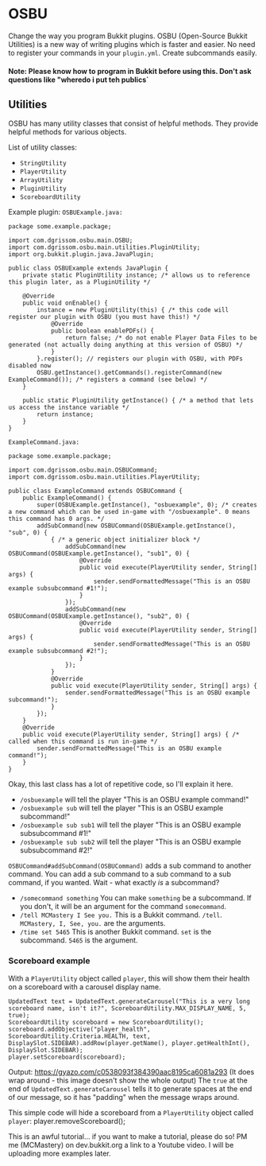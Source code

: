 # OSBU
Change the way you program Bukkit plugins. OSBU (Open-Source Bukkit Utilities) is a new way of writing plugins which is faster and easier. No need to register your commands in your `plugin.yml`. Create subcommands easily.

#### Note: Please know how to program in Bukkit before using this. Don't ask questions like "wheredo i put teh publics`

## Utilities
OSBU has many utility classes that consist of helpful methods. They provide helpful methods for various objects.

List of utility classes:

- `StringUtility`
- `PlayerUtility`
- `ArrayUtility`
- `PluginUtility`
- `ScoreboardUtility`

Example plugin:
`OSBUExample.java:`

	package some.example.package;

    import com.dgrissom.osbu.main.OSBU;
    import com.dgrissom.osbu.main.utilities.PluginUtility;
    import org.bukkit.plugin.java.JavaPlugin;

    public class OSBUExample extends JavaPlugin {
        private static PluginUtility instance; /* allows us to reference this plugin later, as a PluginUtility */

        @Override
        public void onEnable() {
            instance = new PluginUtility(this) { /* this code will register our plugin with OSBU (you must have this!) */
                @Override
                public boolean enablePDFs() {
                    return false; /* do not enable Player Data Files to be generated (not actually doing anything at this version of OSBU) */
                }
            }.register(); // registers our plugin with OSBU, with PDFs disabled now
            OSBU.getInstance().getCommands().registerCommand(new ExampleCommand()); /* registers a command (see below) */
        }

        public static PluginUtility getInstance() { /* a method that lets us access the instance variable */
            return instance;
        }
    }

`ExampleCommand.java:`

	package some.example.package;

    import com.dgrissom.osbu.main.OSBUCommand;
    import com.dgrissom.osbu.main.utilities.PlayerUtility;

    public class ExampleCommand extends OSBUCommand {
        public ExampleCommand() {
            super(OSBUExample.getInstance(), "osbuexample", 0); /* creates a new command which can be used in-game with "/osbuexample". 0 means this command has 0 args. */
            addSubCommand(new OSBUCommand(OSBUExample.getInstance(), "sub", 0) {
                { /* a generic object initializer block */
                    addSubCommand(new OSBUCommand(OSBUExample.getInstance(), "sub1", 0) {
                        @Override
                        public void execute(PlayerUtility sender, String[] args) {
                            sender.sendFormattedMessage("This is an OSBU example subsubcommand #1!");
                        }
                    });
                    addSubCommand(new OSBUCommand(OSBUExample.getInstance(), "sub2", 0) {
                        @Override
                        public void execute(PlayerUtility sender, String[] args) {
                            sender.sendFormattedMessage("This is an OSBU example subsubcommand #2!");
                        }
                    });
                }
                @Override
                public void execute(PlayerUtility sender, String[] args) {
                    sender.sendFormattedMessage("This is an OSBU example subcommand!");
                }
            });
        }
        @Override
        public void execute(PlayerUtility sender, String[] args) { /* called when this command is run in-game */
            sender.sendFormattedMessage("This is an OSBU example command!");
        }
    }


Okay, this last class has a lot of repetitive code, so I'll explain it here.
- `/osbuexample` will tell the player "This is an OSBU example command!"
- `/osbuexample sub` will tell the player "This is an OSBU example subcommand!"
- `/osbuexample sub sub1` will tell the player "This is an OSBU example subsubcommand #1!"
- `/osbuexample sub sub2` will tell the player "This is an OSBU example subsubcommand #2!"

`OSBUCommand#addSubCommand(OSBUCommand)` adds a sub command to another command. You can add a sub command to a sub command to a sub command, if you wanted. Wait - what exactly *is* a subcommand?

 - `/somecommand something` You can make `something` be a subcommand. If you don't, it will be an argument for the command `somecommand`.
 - `/tell MCMastery I See you.` This is a Bukkit command. `/tell`. `MCMastery, I, See, you.` are the arguments.
 - `/time set 5465` This is another Bukkit command. `set` is the subcommand. `5465` is the argument.



### Scoreboard example
With a `PlayerUtility` object called `player`, this will show them their health on a scoreboard with a carousel display name.

    UpdatedText text = UpdatedText.generateCarousel("This is a very long scoreboard name, isn't it?", ScoreboardUtility.MAX_DISPLAY_NAME, 5, true);
    ScoreboardUtility scoreboard = new ScoreboardUtility();
    scoreboard.addObjective("player_health", ScoreboardUtility.Criteria.HEALTH, text, DisplaySlot.SIDEBAR).addRow(player.getName(), player.getHealthInt(), DisplaySlot.SIDEBAR);
    player.setScoreboard(scoreboard);
    
Output:
https://gyazo.com/c0538093f384390aac8195ca6081a293
(It does wrap around - this image doesn't show the whole output)
The `true` at the end of `UpdatedText.generateCarousel` tells it to generate spaces at the end of our message, so it has "padding" when the message wraps around.

This simple code will hide a scoreboard from a `PlayerUtility` object called `player`:
    player.removeScoreboard();

This is an awful tutorial... if you want to make a tutorial, please do so! PM me (MCMastery) on dev.bukkit.org a link to a Youtube video. I will be uploading more examples later.
